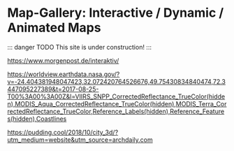 # Map-Gallery: Interactive / Dynamic / Animated Maps
::: danger TODO
This site is under construction!
:::

https://www.morgenpost.de/interaktiv/

https://worldview.earthdata.nasa.gov/?v=-24.404381948047423,32.072420764526676,49.75430834840474,72.3447095227389&t=2017-08-25-T00%3A00%3A00Z&l=VIIRS_SNPP_CorrectedReflectance_TrueColor(hidden),MODIS_Aqua_CorrectedReflectance_TrueColor(hidden),MODIS_Terra_CorrectedReflectance_TrueColor,Reference_Labels(hidden),Reference_Features(hidden),Coastlines

https://pudding.cool/2018/10/city_3d/?utm_medium=website&utm_source=archdaily.com
